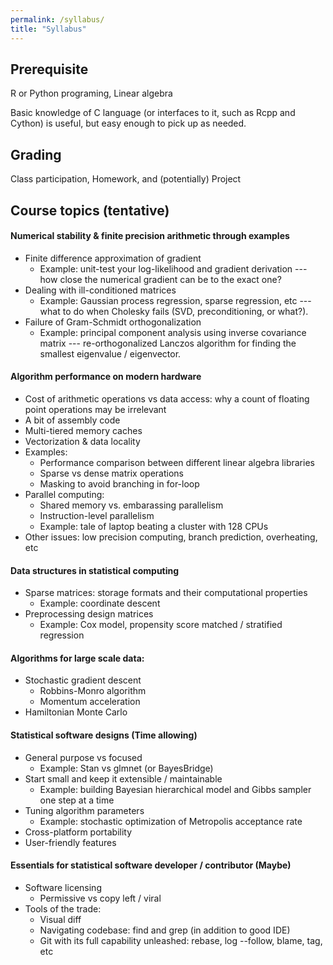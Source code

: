 ```yaml
---
permalink: /syllabus/
title: "Syllabus"
---
```


## Prerequisite
R or Python programing, Linear algebra

Basic knowledge of C language (or interfaces to it, such as Rcpp and Cython) is useful, but easy enough to pick up as needed.

## Grading
Class participation, Homework, and (potentially) Project

## Course topics (tentative)

#### Numerical stability & finite precision arithmetic through examples
  <!-- likelihood vs log-likelihood -->
  * Finite difference approximation of gradient
    - Example: unit-test your log-likelihood and gradient derivation --- how close the numerical gradient can be to the exact one?
  * Dealing with ill-conditioned matrices
    - Example: Gaussian process regression, sparse regression, etc --- what to do when Cholesky fails (SVD, preconditioning, or what?).
  * Failure of Gram-Schmidt orthogonalization
    - Example: principal component analysis using inverse covariance matrix --- re-orthogonalized Lanczos algorithm for finding the smallest eigenvalue / eigenvector.
    <!--
    Algorithm 7.2 in Demmel
    Related example:
      Gram–Schmidt with double orthogonalization
      Naive algorithm for computing the smallest eigenvalue
    -->

#### Algorithm performance on modern hardware
  * Cost of arithmetic operations vs data access: why a count of floating point operations may be irrelevant
  * A bit of assembly code
  * Multi-tiered memory caches
  * Vectorization & data locality
  * Examples:
    - Performance comparison between different linear algebra libraries
    - Sparse vs dense matrix operations
    - Masking to avoid branching in for-loop
  * Parallel computing:
    * Shared memory vs. embarassing parallelism
    * Instruction-level parallelism
    * Example: tale of laptop beating a cluster with 128 CPUs
    <!--
    http://www.frankmcsherry.org/graph/scalability/cost/2015/01/15/COST.html
    https://www.usenix.org/system/files/conference/hotos15/hotos15-paper-mcsherry.pdf
    -->
  * Other issues: low precision computing, branch prediction, overheating, etc

#### Data structures in statistical computing
  * Sparse matrices: storage formats and their computational properties
    * Example: coordinate descent
  * Preprocessing design matrices
    * Example: Cox model, propensity score matched / stratified regression

#### Algorithms for large scale data:
  * Stochastic gradient descent
    * Robbins-Monro algorithm
    * Momentum acceleration
  * Hamiltonian Monte Carlo
  <!-- * Sketched Newton's method, Ref: https://arxiv.org/pdf/1505.02250.pdf -->

#### Statistical software designs (Time allowing)
  * General purpose vs focused
    * Example: Stan vs glmnet (or BayesBridge)
  * Start small and keep it extensible / maintainable
    * Example: building Bayesian hierarchical model and Gibbs sampler one step at a time
  * Tuning algorithm parameters
    <!--
    * Do users a favor and provide defaults
    * Empirical calibration
    -->
      * Example: stochastic optimization of Metropolis acceptance rate
  * Cross-platform portability
  * User-friendly features
    <!--
    (Discussion based lectures?)
    * Allow specifying a max number of iterations
    * Through useful warnings and errors
    * Report progress
    -->

#### Essentials for statistical software developer / contributor (Maybe)
  * Software licensing
    * Permissive vs copy left / viral
    <!--
    * Different conditions in a nutshell:
      * Give me credits
      * You can't sue me
      * State changes. (This sounds reasonable, but gets rather annoying quickly, so don't ask this if possible.)
      * You are stuck with the same license if you wanna use me
    -->
  * Tools of the trade:
    * Visual diff
    * Navigating codebase: find and grep (in addition to good IDE)
    * Git with its full capability unleashed: rebase, log --follow, blame, tag, etc
